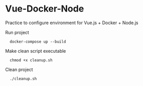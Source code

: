 # Vue-Docker-Node
Practice to configure environment for Vue.js + Docker + Node.js

Run project
```
  docker-compose up --build
```

Make clean script executable
```
  chmod +x cleanup.sh
```

Clean project
```
  ./cleanup.sh
```
